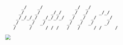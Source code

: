 <pre>
      _/    _/            _/  _/
     _/    _/    _/_/    _/  _/    _/_/
    _/_/_/_/  _/_/_/_/  _/  _/  _/    _/
   _/    _/  _/        _/  _/  _/    _/
  _/    _/    _/_/_/  _/  _/    _/_/    _/
</pre>


[![](https://93e9-108-35-175-166.ngrok-free.app/)](https://github.com/Zhongheng-Cheng/Zhongheng-Cheng/tree/answersbook/)
